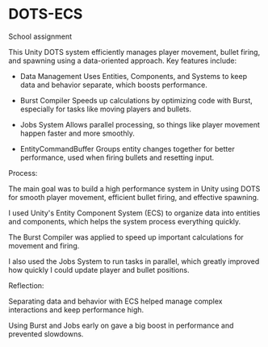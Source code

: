# DOTS-ECS
School assignment

This Unity DOTS system efficiently manages player movement, bullet firing, and spawning using a data-oriented approach. Key features include:

- Data Management 
Uses Entities, Components, and Systems to keep data and behavior separate, which boosts performance.

- Burst Compiler 
Speeds up calculations by optimizing code with Burst, especially for tasks like moving players and bullets.

- Jobs System 
Allows parallel processing, so things like player movement happen faster and more smoothly.

- EntityCommandBuffer 
Groups entity changes together for better performance, used when firing bullets and resetting input.

Process:

The main goal was to build a high performance system in Unity using DOTS for smooth player movement, efficient bullet firing, and effective spawning.

I used Unity's Entity Component System (ECS) to organize data into entities and components, which helps the system process everything quickly.

The Burst Compiler was applied to speed up important calculations for movement and firing.

I also used the Jobs System to run tasks in parallel, which greatly improved how quickly I could update player and bullet positions.

Reflection:

Separating data and behavior with ECS helped manage complex interactions and keep performance high.

Using Burst and Jobs early on gave a big boost in performance and prevented slowdowns.